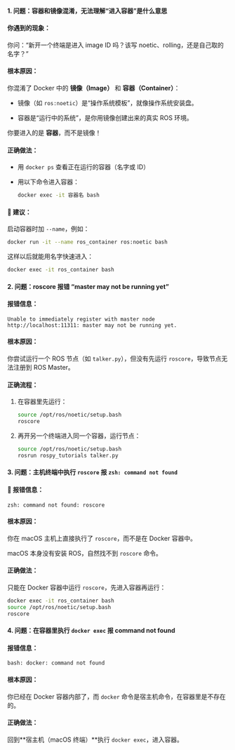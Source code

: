 ####  1. 问题：容器和镜像混淆，无法理解“进入容器”是什么意思

#### 你遇到的现象：

你问：“新开一个终端是进入 image ID 吗？该写 noetic、rolling，还是自己取的名字？”

####  根本原因：

你混淆了 Docker 中的 **镜像（Image）** 和 **容器（Container）**：

- 镜像（如 `ros:noetic`）是“操作系统模板”，就像操作系统安装盘。
    
- 容器是“运行中的系统”，是你用镜像创建出来的真实 ROS 环境。
    

你要进入的是 **容器**，而不是镜像！

#### 正确做法：

- 用 `docker ps` 查看正在运行的容器（名字或 ID）
    
- 用以下命令进入容器：
    
    ```bash
    docker exec -it 容器名 bash
    ```
    

#### 📌 建议：

启动容器时加 `--name`，例如：

```bash
docker run -it --name ros_container ros:noetic bash
```

这样以后就能用名字快速进入：

```bash
docker exec -it ros_container bash
```

#### 2. 问题：roscore 报错 “master may not be running yet”

####  报错信息：

```
Unable to immediately register with master node http://localhost:11311: master may not be running yet.
```

####  根本原因：

你尝试运行一个 ROS 节点（如 `talker.py`），但没有先运行 `roscore`，导致节点无法注册到 ROS Master。

#### 正确流程：

1. 在容器里先运行：
    
    ```bash
    source /opt/ros/noetic/setup.bash
    roscore
    ```
    
2. 再开另一个终端进入同一个容器，运行节点：
    
    ```bash
    source /opt/ros/noetic/setup.bash
    rosrun rospy_tutorials talker.py
    ```

#### 3. 问题：主机终端中执行 `roscore` 报 `zsh: command not found`

#### 💬 报错信息：

```
zsh: command not found: roscore
```

#### 根本原因：

你在 macOS 主机上直接执行了 `roscore`，而不是在 Docker 容器中。

macOS 本身没有安装 ROS，自然找不到 `roscore` 命令。

#### 正确做法：

只能在 Docker 容器中运行 `roscore`，先进入容器再运行：

```bash
docker exec -it ros_container bash
source /opt/ros/noetic/setup.bash
roscore
```


#### 4. 问题：在容器里执行 `docker exec` 报 command not found

#### 报错信息：

```
bash: docker: command not found
```

#### 根本原因：

你已经在 Docker 容器内部了，而 `docker` 命令是宿主机命令，在容器里是不存在的。

#### 正确做法：

回到**宿主机（macOS 终端）**执行 `docker exec`，进入容器。


